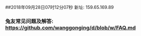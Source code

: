 ##2018年09月28日07时12分07秒 新址: 159.65.169.89
### 兔友常见问题及解答: https://github.com/wanggonging/d/blob/w/FAQ.md

